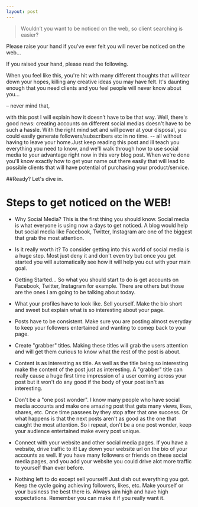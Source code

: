 ```yaml
---
layout: post
---
```


> Wouldn’t you want to be noticed on the web, so client searching is easier? 

Please raise your hand if you've ever felt you will never be noticed on the web...

If you raised your hand, please read the following. 

When you feel like this, you're hit with many different thoughts that will tear down your hopes, killing any creative ideas you may have felt. It's daunting enough that you need clients and you feel people will never know about you...

– never mind that,

with this post I will explain how it doesn’t have to be that way. Well, there's good news: creating accounts on different social medias doesn't have to be such a hassle. With the right mind set and will power at your disposal, you could easily generate followers/subscribers etc in no time. -- all without having to leave your home.Just keep reading this post and ill teach you everything you need to know, and we'll walk through how to use social media to your advantage right now in this very blog post. When we're done you'll know exactly how to get your name out there easily that will lead to possible clients that will have potential of purchasing your product/service.

##Ready? Let's dive in. 

# Steps to get noticed on the WEB! 

- Why Social Media? This is the first thing you should know. Social media is what everyone is using now a days to get noticed. A blog would help but social media like Facebook, Twitter, Instagram are one of the biggest that grab the most attention.

- Is it really worth it? To consider getting into this world of social media is a huge step. Most just deny it and don't even try but once you get started you will automatically see how it will help you out with your main goal. 

- Getting Started... So what you should start to do is get accounts on Facebook, Twitter, Instagram for example. There are others but those are the ones i am going to be talking about today. 

- What your profiles have to look like. Sell yourself. Make the bio short and sweet but explain what is so interesting about your page. 

- Posts have to be consistent. Make sure you are posting almost everyday to keep your followers entertained and wanting to comep back to your page.

- Create "grabber" titles. Making these titles will grab the users attention and will get them curious to know what the rest of the post is about.

- Content is as interesting as title. As well as the title being so interesting make the content of the post just as interesting. A "grabber" title can really cause a huge first time impression of a user coming across your post but it won't do any good if the body of your post isn't as interesting.

- Don't be a "one post wonder". I know many people who have social media accounts and make one amazing post that gets many views, likes, shares, etc. Once time passees by they stop after that one success. Or what happens is that the next posts aren't as good as the one that caught the most attention. So i repeat, don't be a one post wonder, keep your audience entertained make every post unique.

- Connect with your website and other social media pages. If you have a website, drive traffic to it! Lay down your website url on the bio of your accounts as well. If you have many followers or friends on these social media pages, and you add your website you could drive alot more traffic to yourself than ever before. 

- Nothing left to do except sell yourself! Just dish out everything you got. Keep the cycle going achieving followers, likes, etc. Make yourself or your business the best there is. Always aim high and have high expectations. Remember you can make it if you really want it.
